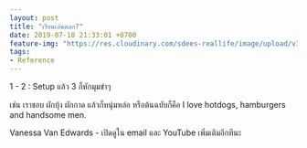 ```yaml
---
layout: post
title: "เรียนเล่นตลก?"
date: 2019-07-18 21:33:01 +0700
feature-img: "https://res.cloudinary.com/sdees-reallife/image/upload/v1555658919/sample_feature_img.png"
tags:
- Reference
---
```

1 - 2 : Setup แล้ว 3 ก็หักมุมขำๆ

เช่น เราชอบ ผักบุ้ง ผักกาด แล้วก็หนุ่มหล่อ หรือต้นฉบับก็คือ I love hotdogs, hamburgers and handsome men.

<i class="fa fa-child" style="color:plum"></i>

Vanessa Van Edwards - เปิดดูใน email และ YouTube เพิ่มเติมอีกทีนะ
